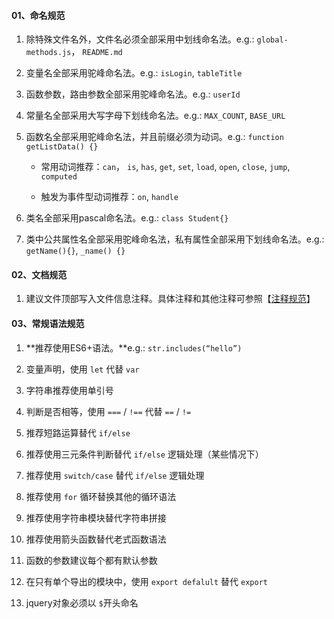 #### 01、命名规范

1. 除特殊文件名外，文件名必须全部采用中划线命名法。e.g.: `global-methods.js`， `README.md`
2. 变量名全部采用驼峰命名法。e.g.: `isLogin`, `tableTitle`
3. 函数参数，路由参数全部采用驼峰命名法。e.g.: `userId`
4. 常量名全部采用大写字母下划线命名法。e.g.: `MAX_COUNT`, `BASE_URL`
5. 函数名全部采用驼峰命名法，并且前缀必须为动词。e.g.: `function getListData() {}`

   * 常用动词推荐：`can`， `is`, `has`, `get`, `set`, `load`, `open`, `close`, `jump`, `computed`

   * 触发为事件型动词推荐：`on`, `handle`
6. 类名全部采用pascal命名法。e.g.: `class Student{}`
7. 类中公共属性名全部采用驼峰命名法，私有属性全部采用下划线命名法。e.g.: `getName(){}`, `_name() {}`



#### 02、文档规范

1. 建议文件顶部写入文件信息注释。具体注释和其他注释可参照【[注释规范](/code-guide/comment?id=_04、文件文档注释)】



#### 03、常规语法规范

1. **推荐使用ES6+语法。**e.g.: `str.includes(“hello”)`

2. 变量声明，使用 `let` 代替 `var`

3. 字符串推荐使用单引号

4. 判断是否相等，使用 `===` / `!==` 代替 `==` / `!=`

5. 推荐短路运算替代 `if/else`

6. 推荐使用三元条件判断替代 `if/else` 逻辑处理（某些情况下）

7. 推荐使用 `switch/case`  替代 `if/else` 逻辑处理

8. 推荐使用 `for` 循环替换其他的循环语法

9. 推荐使用字符串模块替代字符串拼接

10. 推荐使用箭头函数替代老式函数语法

11. 函数的参数建议每个都有默认参数

12. 在只有单个导出的模块中，使用 `export defalult` 替代 `export`

13. jquery对象必须以 `$`开头命名

    


